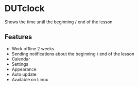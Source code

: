 # DUTclock
Shows the time until the beginning / end of the lesson


## Features
- Work offline 2 weeks
- Sending notifications about the beginning / end of the lesson
- Calendar
- Settings
- Appearance
- Auto update
- Available on Linux
